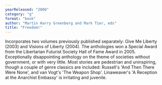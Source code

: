 ```yaml
---
yearReleased: "2006"
category: "g"
format: "book"
author: "Martin Harry Greenberg and Mark Tier, eds"
title: "Freedom!"
---
```

Incorporates two volumes previously published separately:  Give Me Liberty (2003) and Visions of Liberty (2004). The  anthologies won a Special Award from the Libertarian Futurist Society Hall of  Fame Award in 2005.
 
Exceptionally  disappointing anthology on the theme of societies without government, or with  very little. Most stories are pedestrian and uninspiring, though a couple of  genre classics are included: Russell's 'And Then There Were None', and van  Vogt's 'The Weapon Shop'. Linaweaver's 'A Reception at the Anarchist Embassy' is  irritating and juvenile.
  